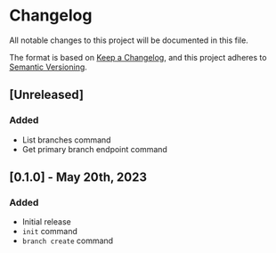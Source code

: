 # Changelog

All notable changes to this project will be documented in this file.

The format is based on [Keep a Changelog](https://keepachangelog.com/en/1.0.0/),
and this project adheres to [Semantic Versioning](https://semver.org/spec/v2.0.0.html).

## [Unreleased]

### Added

- List branches command
- Get primary branch endpoint command

## [0.1.0] - May 20th, 2023

### Added

- Initial release
- `init` command
- `branch create` command